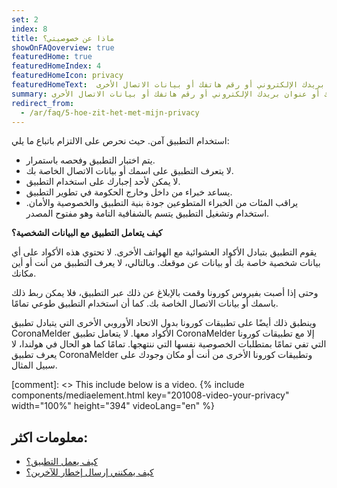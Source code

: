 ```yaml
---
set: 2
index: 8
title: ماذا عن خصوصيتي؟
showOnFAQoverview: true
featuredHome: true
featuredHomeIndex: 4
featuredHomeIcon: privacy
featuredHomeText:  يعمل التطبيق بدون الحاجة إلى معرفة موقعك الجغرافي أو اسمك أو عنوان بريدك الإلكتروني أو رقم هاتفك أو بيانات الاتصال الأخرى.
summary: يعمل التطبيق بدون الحاجة إلى معرفة موقعك الجغرافي أو اسمك أو عنوان بريدك الإلكتروني أو رقم هاتفك أو بيانات الاتصال الأخرى.
redirect_from: 
  - /ar/faq/5-hoe-zit-het-met-mijn-privacy
---
```

استخدام التطبيق آمن. حيث نحرص على الالتزام باتباع ما يلي:

- يتم اختبار التطبيق وفحصه باستمرار.
- لا يتعرف التطبيق على اسمك أو بيانات الاتصال الخاصة بك.
- لا يمكن لأحد إجبارك على استخدام التطبيق.
- يساعد خبراء من داخل وخارج الحكومة في تطوير التطبيق.
- يراقب المئات من الخبراء المتطوعين جودة بنية التطبيق والخصوصية والأمان. استخدام وتشغيل التطبيق يتسم بالشفافية التامة وهو مفتوح المصدر.

**كيف يتعامل التطبيق مع البيانات الشخصية؟**

يقوم التطبيق بتبادل الأكواد العشوائية مع الهواتف الأخرى. لا تحتوي هذه الأكواد على أي بيانات شخصية خاصة بك أو بيانات عن موقعك. وبالتالي، لا يعرف التطبيق من أنت أو أين مكانك.

وحتى إذا أصبت بفيروس كورونا وقمت بالإبلاغ عن ذلك عبر التطبيق، فلا يمكن ربط ذلك باسمك أو بيانات الاتصال الخاصة بك. كما أن استخدام التطبيق طوعي تمامًا.

وينطبق ذلك أيضًا على تطبيقات كورونا بدول الاتحاد الأوروبي الأخرى التي يتبادل تطبيق CoronaMelder الأكواد معها. لا يتعامل تطبيق CoronaMelder إلا مع تطبيقات كورونا التي تفي تمامًا بمتطلبات الخصوصية نفسها التي ننتهجها. تمامًا كما هو الحال في هولندا، لا يعرف تطبيق CoronaMelder وتطبيقات كورونا الأخرى من أنت أو مكان وجودك على سبيل المثال.

[comment]: <> This include below is a video.
{% include components/mediaelement.html key="201008-video-your-privacy" width="100%" height="394"  videoLang="en" %}

## معلومات اكثر:
 
- <a href="/{{page.lang}}/faq/1-2-hoe-werkt-de-app">كيف يعمل التطبيق؟</a>
- <a href="/{{page.lang}}/faq/1-4-hoe-stuur-ik-een-melding">كيف يمكنني إرسال إخطار للآخرين؟</a>
